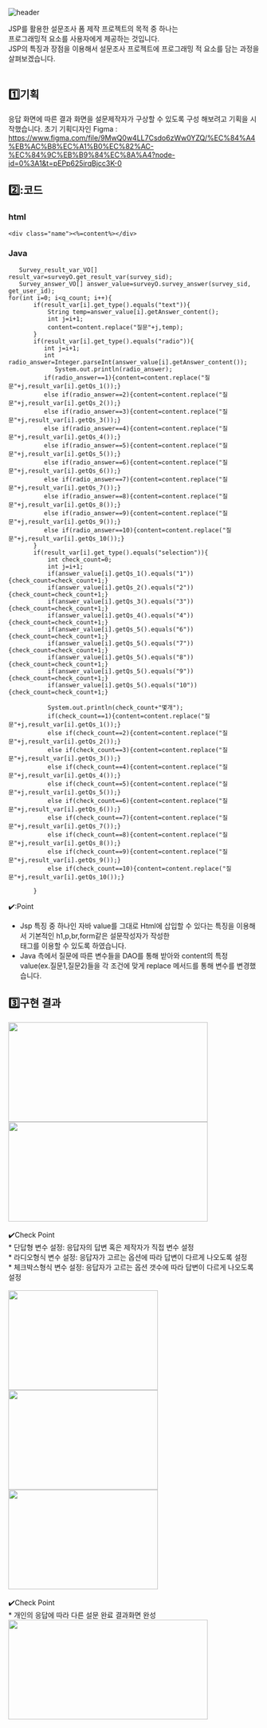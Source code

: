 ![header](https://capsule-render.vercel.app/api?type=Waving&color=auto&height=300&section=header&text=Programming&fontSize=90)

JSP를 활용한 설문조사 폼 제작 프로젝트의 목적 중 하나는    
프로그래밍적 요소를 사용자에게 제공하는 것입니다. 
<br>
JSP의 특징과 장점을 이용해서 설문조사 프로젝트에 프로그래밍 적 요소를 담는 과정을 살펴보겠습니다.<br>
<br>

## :one:기획
응답 화면에 따른 결과 화면을 설문제작자가 구상할 수 있도록 구성 해보려고 기획을 시작했습니다. 
초기 기획디자인 Figma :  
https://www.figma.com/file/9MwQ0w4LL7Csdo6zWw0YZQ/%EC%84%A4%EB%AC%B8%EC%A1%B0%EC%82%AC-%EC%84%9C%EB%B9%84%EC%8A%A4?node-id=0%3A1&t=pEPp625irqBjcc3K-0




## 2️⃣:코드
### html
```
<div class="name"><%=content%></div>   
```
### Java
```
   Survey_result_var_VO[] result_var=surveyO.get_result_var(survey_sid);
   Survey_answer_VO[] answer_value=surveyO.survey_answer(survey_sid, get_user_id);
for(int i=0; i<q_count; i++){
	   if(result_var[i].get_type().equals("text")){
		   String temp=answer_value[i].getAnswer_content();		  
		   int j=i+1;
		   content=content.replace("질문"+j,temp);
	   }
	   if(result_var[i].get_type().equals("radio")){
   	   	  int j=i+1;
   	   	  int radio_answer=Integer.parseInt(answer_value[i].getAnswer_content());
   	   		 System.out.println(radio_answer);
   	   	  if(radio_answer==1){content=content.replace("질문"+j,result_var[i].getQs_1());}
   	   	  else if(radio_answer==2){content=content.replace("질문"+j,result_var[i].getQs_2());}
   	   	  else if(radio_answer==3){content=content.replace("질문"+j,result_var[i].getQs_3());}	  
	   	  else if(radio_answer==4){content=content.replace("질문"+j,result_var[i].getQs_4());}
	   	  else if(radio_answer==5){content=content.replace("질문"+j,result_var[i].getQs_5());}
	   	  else if(radio_answer==6){content=content.replace("질문"+j,result_var[i].getQs_6());}
	   	  else if(radio_answer==7){content=content.replace("질문"+j,result_var[i].getQs_7());}
	   	  else if(radio_answer==8){content=content.replace("질문"+j,result_var[i].getQs_8());}
	   	  else if(radio_answer==9){content=content.replace("질문"+j,result_var[i].getQs_9());}
	      else if(radio_answer==10){content=content.replace("질문"+j,result_var[i].getQs_10());}
	   }
	   if(result_var[i].get_type().equals("selection")){
		   int check_count=0;
		   int j=i+1;
		   if(answer_value[i].getQs_1().equals("1")){check_count=check_count+1;}
		   if(answer_value[i].getQs_2().equals("2")){check_count=check_count+1;}
		   if(answer_value[i].getQs_3().equals("3")){check_count=check_count+1;}
		   if(answer_value[i].getQs_4().equals("4")){check_count=check_count+1;}
		   if(answer_value[i].getQs_5().equals("6")){check_count=check_count+1;}
		   if(answer_value[i].getQs_5().equals("7")){check_count=check_count+1;}
		   if(answer_value[i].getQs_5().equals("8")){check_count=check_count+1;}
		   if(answer_value[i].getQs_5().equals("9")){check_count=check_count+1;}
		   if(answer_value[i].getQs_5().equals("10")){check_count=check_count+1;}
		   
		   System.out.println(check_count+"몇개");
		   if(check_count==1){content=content.replace("질문"+j,result_var[i].getQs_1());}
		   else if(check_count==2){content=content.replace("질문"+j,result_var[i].getQs_2());}
		   else if(check_count==3){content=content.replace("질문"+j,result_var[i].getQs_3());}
		   else if(check_count==4){content=content.replace("질문"+j,result_var[i].getQs_4());}
		   else if(check_count==5){content=content.replace("질문"+j,result_var[i].getQs_5());}
		   else if(check_count==6){content=content.replace("질문"+j,result_var[i].getQs_6());}
		   else if(check_count==7){content=content.replace("질문"+j,result_var[i].getQs_7());}
		   else if(check_count==8){content=content.replace("질문"+j,result_var[i].getQs_8());}
		   else if(check_count==9){content=content.replace("질문"+j,result_var[i].getQs_9());}
		   else if(check_count==10){content=content.replace("질문"+j,result_var[i].getQs_10());}
		   
	   }
```
✔️:Point
* Jsp 특징 중 하나인 자바 value를 그대로 Html에 삽입할 수 있다는 특징을 이용해서 기본적인 h1,p,br,form같은 설문작성자가 작성한    
  태그를 이용할 수 있도록 하였습니다.
* Java 측에서 질문에 따른 변수들을 DAO를 통해 받아와 content의 특정 value(ex.질문1,질문2)들을 각 조건에 맞게   replace 메서드를 통해 변수를 변경했습니다.

## :three:구현 결과
<div>
<img src="https://user-images.githubusercontent.com/94734394/209276905-6c811e93-add3-4cc1-bd22-cbdbbb8b8a18.png"  width="400" height="200"/>
<img src="https://user-images.githubusercontent.com/94734394/210292006-bc2e88fc-e196-4277-bb10-5a0a35942f73.png"  width="400" height="200"/>
</div><br>
✔️Check Point   <br>
* 단답형 변수 설정: 응답자의 답변 혹은 제작자가 직접 변수 설정   <br>
* 라디오형식 변수 설정: 응답자가 고르는 옵션에 따라 답변이 다르게 나오도록 설정   <br>
* 체크박스형식 변수 설정: 응답자가 고르는 옵션 갯수에 따라 답변이 다르게 나오도록 설정  <br>
  <br>
  <div>
  <img src="https://user-images.githubusercontent.com/94734394/210736198-0d101505-44a1-45f9-afb7-d8108ea11fe7.png"  width="300" height="200"/>
  <img src="https://user-images.githubusercontent.com/94734394/210736253-44e648e8-5839-4d65-9472-464166988b55.png"  width="300" height="200"/>
  <img src="https://user-images.githubusercontent.com/94734394/210736271-e4db6b89-21f7-4169-8051-5e3fbe3ae0cd.png"  width="300" height="200"/>
  </div>
  
  <br>
  ✔️Check Point   <br>
  * 개인의 응답에 따라 다른 설문 완료 결과화면 완성
  <img src="https://user-images.githubusercontent.com/94734394/210737536-23434128-9cb0-498c-82c2-0f4c7ad6db70.png"  width="400" height="200"/>

